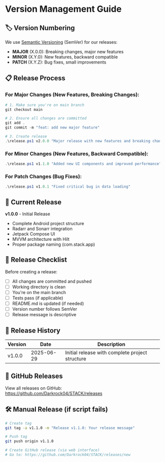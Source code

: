 # Version Management Guide

## 🏷️ Version Numbering

We use [Semantic Versioning](https://semver.org/) (SemVer) for our releases:

- **MAJOR** (X.0.0): Breaking changes, major new features
- **MINOR** (X.Y.0): New features, backward compatible
- **PATCH** (X.Y.Z): Bug fixes, small improvements

## 📋 Release Process

### For Major Changes (New Features, Breaking Changes):
```powershell
# 1. Make sure you're on main branch
git checkout main

# 2. Ensure all changes are committed
git add .
git commit -m "feat: add new major feature"

# 3. Create release
.\release.ps1 v2.0.0 "Major release with new features and breaking changes"
```

### For Minor Changes (New Features, Backward Compatible):
```powershell
.\release.ps1 v1.1.0 "Added new UI components and improved performance"
```

### For Patch Changes (Bug Fixes):
```powershell
.\release.ps1 v1.0.1 "Fixed critical bug in data loading"
```

## 🚀 Current Release

**v1.0.0** - Initial Release
- Complete Android project structure
- Radarr and Sonarr integration
- Jetpack Compose UI
- MVVM architecture with Hilt
- Proper package naming (com.stack.app)

## 📝 Release Checklist

Before creating a release:

- [ ] All changes are committed and pushed
- [ ] Working directory is clean
- [ ] You're on the main branch
- [ ] Tests pass (if applicable)
- [ ] README.md is updated (if needed)
- [ ] Version number follows SemVer
- [ ] Release message is descriptive

## 🔄 Release History

| Version | Date | Description |
|---------|------|-------------|
| v1.0.0 | 2025-06-29 | Initial release with complete project structure |

## 📱 GitHub Releases

View all releases on GitHub: https://github.com/Darkrock04/STACK/releases

## 🛠️ Manual Release (if script fails)

```bash
# Create tag
git tag -a v1.1.0 -m "Release v1.1.0: Your release message"

# Push tag
git push origin v1.1.0

# Create GitHub release (via web interface)
# Go to: https://github.com/Darkrock04/STACK/releases/new
```
